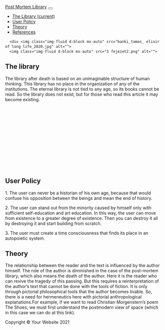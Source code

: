 <!DOCTYPE html>
<html lang="hu">

<head>

  <meta charset="utf-8">
  <meta name="viewport" content="width=device-width, initial-scale=1, shrink-to-fit=no">
  <meta name="description" content="">
  <meta name="Bánki Tamás" content="">

  <title>Full Width Pics - Post Mortem Library</title>

  <!-- Bootstrap core CSS -->
  <link href="vendor/bootstrap/css/bootstrap.min.css" rel="stylesheet">

  <!-- Custom styles for this template -->
  <link href="css/full-width-pics.css" rel="stylesheet">

</head>

<body>

  <!-- Navigation -->
  <nav class="navbar navbar-expand-lg navbar-dark bg-dark fixed-top">
    <div class="container">
      <a class="navbar-brand" href="#">Post Mortem Library</a>
      <button class="navbar-toggler" type="button" data-toggle="collapse" data-target="#navbarResponsive" aria-controls="navbarResponsive" aria-expanded="false" aria-label="Toggle navigation">
        <span class="navbar-toggler-icon"></span>
      </button>
      <div class="collapse navbar-collapse" id="navbarResponsive">
        <ul class="navbar-nav ml-auto">
          <li class="nav-item active">
            <a class="nav-link" href="#">The Library
              <span class="sr-only">(current)</span>
            </a>
          </li>
          <li class="nav-item">
            <a class="nav-link" href="#">User Policy</a>
          </li>
          <li class="nav-item">
            <a class="nav-link" href="#">Theory</a>
          </li>
          <li class="nav-item">
            <a class="nav-link" href="#">References</a>
          </li>
        </ul>
      </div>
    </div>
  </nav>

  <!-- Header - set the background image for the header in the line below -->
      <div <img class="img-fluid d-block mx-auto" src="banki_tamas_ elixir of long life_2020.jpg" alt="">
      <img class="img-fluid d-block mx-auto" src="3 fejezet2.png" alt="">

  </header>

  <!-- Content section -->
  <section class="py-5">
    <div class="container">
      <h1>The library</h1>
      <p class="lead"></p>
      <p>The library after death is based on an unimaginable structure of human thinking. This library has no place in the organization of any of the institutions. The eternal library is not tied to any age, so its books cannot be read. So the library does not exist, but for those who read this article it may become existing.</p>
    </div>
  </section>

  <!-- Image element - set the background image for the header in the line below -->
  <div class="py-5 bg-image-full" style="banki_tamas_ elixir of long life_2020.jpg">
    <!-- Put anything you want here! There is just a spacer below for demo purposes! -->
    <div style="height: 200px;"></div>
  </div>

  <!-- Content section -->
  <section class="py-5">
    <div class="container">
      <h1>User Policy</h1>
      <p class="lead"></p>
      <p>
        1. The user can never be a historian of his own age, because that would confuse his opposition between the beings and mean the end of history.</p>
   </p> 2. The user can stand out from the minority caused by himself only with sufficient self-education and art education. In this way, the user can move from existence to a greater degree of existence. Then you can destroy it all by destroying it and start building from scratch.</p>
    </p>3. The user must create a time consciousness that finds its place in an autopoietic system.</p>
    </div>
  </section>
  <!-- Content section -->
  <section class="py-5">
    <div class="container">
      <h1>Theory</h1>
      <p class="lead"></p>
      <p>The relationship between the reader and the text is influenced by the author himself. The role of the author is diminished in the case of the post-mortem library, which also means the death of the author. Here it is the reader who can revive the tragedy of this passing. But this requires a reinterpretation of the author’s text that cannot be done with the tools of fiction. It is only through pictorial philosophical tools that the author becomes livable. So, there is a need for hermeneutics here with pictorial anthropological explanations.For example, if we want to read Christian Morgenstern’s poem The Shoes, we must first understand the postmodern view of space (which in this case we can do at this link).
      </p>
    </div>
  </section>

  <!-- Footer -->
  <footer class="py-5 bg-dark">
    <div class="container">
      <p class="m-0 text-center text-white">Copyright &copy; Your Website 2021</p>
    </div>
    <!-- /.container -->
  </footer>

  <!-- Bootstrap core JavaScript -->
  <script src="vendor/jquery/jquery.min.js"></script>
  <script src="vendor/bootstrap/js/bootstrap.bundle.min.js"></script>

</body>
</html>
